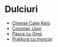 # Dulciuri

* [Cheese Cake Keto](./cheese-cake-keto)
* [Cozonac Usor](./cozonac-usor)
* [Pasca cu Orez](./pasca-orez)
* [Prajitura cu morcov](./prajitura-morcov-keto)